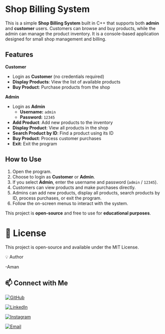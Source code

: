 # Shop Billing System

This is a simple **Shop Billing System** built in C++ that supports both **admin** and **customer** users. Customers can browse and buy products, while the admin can manage the product inventory. It is a console-based application designed for small shop management and billing.

## Features

**Customer**
- Login as **Customer** (no credentials required)
- **Display Products**: View the list of available products
- **Buy Product**: Purchase products from the shop

**Admin**
- Login as **Admin**  
  - **Username:** `admin`  
  - **Password:** `12345`
- **Add Product**: Add new products to the inventory
- **Display Product**: View all products in the shop
- **Search Product by ID**: Find a product using its ID
- **Buy Product**: Process customer purchases
- **Exit**: Exit the program
 
## How to Use
1. Open the program.
2. Choose to login as **Customer** or **Admin**.
3. If you select **Admin**, enter the username and password (`admin` / `12345`).
4. Customers can view products and make purchases directly.
5. Admins can add new products, display all products, search products by ID, process purchases, or exit the program.
6. Follow the on-screen menus to interact with the system.

This project is **open-source** and free to use for **educational purposes**.
# 📜 License 

This project is open-source and available under the MIT License.

💡 Author

-Aman
## 📫 Connect with Me

[![GitHub](https://img.shields.io/badge/GitHub-000?style=for-the-badge&logo=github&logoColor=white)](https://github.com/Aman-1206)

[![LinkedIn](https://img.shields.io/badge/LinkedIn-0077B5?style=for-the-badge&logo=linkedin&logoColor=white)](https://linkedin.com/in/aman-kumar-a2ba54361)


[![Instagram](https://img.shields.io/badge/Instagram-792a9b?style=for-the-badge&logo=Instagram&logoColor=white)](https://www.instagram.com/aman.cpp_/)

[![Email](https://img.shields.io/badge/Email-D14836?style=for-the-badge&logo=gmail&logoColor=white)](mailto:amankumarschool7@gmail.com)
